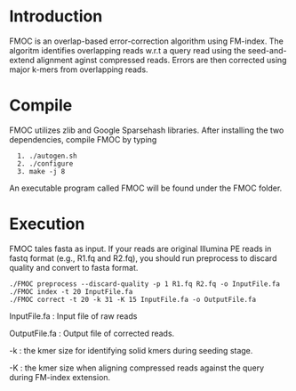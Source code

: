 # Introduction
FMOC is an overlap-based error-correction algorithm using FM-index. The algoritm identifies overlapping reads w.r.t a query read using the seed-and-extend alignment aginst compressed reads. Errors are then corrected using major k-mers from overlapping reads.

# Compile
FMOC utilizes zlib and Google Sparsehash libraries. After installing the two dependencies, compile FMOC by typing 

      1. ./autogen.sh 
      2. ./configure
      3. make -j 8

An executable program called FMOC will be found under the FMOC folder.

# Execution
FMOC tales fasta as input. If your reads are original Illumina PE reads in fastq format (e.g., R1.fq and R2.fq), you should run preprocess to discard quality and convert to fasta format.

	./FMOC preprocess --discard-quality -p 1 R1.fq R2.fq -o InputFile.fa
	./FMOC index -t 20 InputFile.fa
	./FMOC correct -t 20 -k 31 -K 15 InputFile.fa -o OutputFile.fa

InputFile.fa : Input file of raw reads

OutputFile.fa : Output file of corrected reads.

-k : the kmer size for identifying solid kmers during seeding stage.

-K : the kmer size when aligning compressed reads against the query during FM-index extension.
